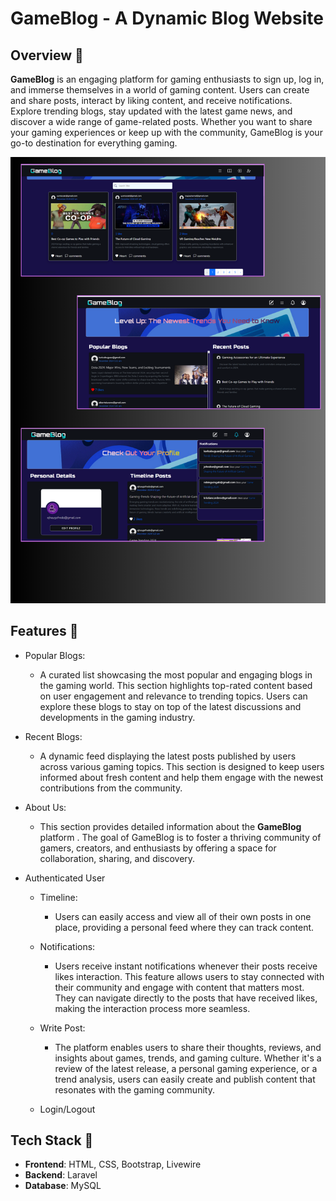 # GameBlog - A Dynamic Blog Website

## Overview 📌  
**GameBlog** is an engaging platform for gaming enthusiasts to sign up, log in, and immerse themselves in a world of gaming content. Users can create and share posts, interact by liking content, and receive notifications. Explore trending blogs, stay updated with the latest game news, and discover a wide range of game-related posts. Whether you want to share your gaming experiences or keep up with the community, GameBlog is your go-to destination for everything gaming.

![Logo](overview.png)

## Features 📌  

- Popular Blogs: 
  - A curated list showcasing the most popular and engaging blogs in the gaming world. This section highlights top-rated content based on user engagement and relevance to trending topics. Users can explore these blogs to stay on top of the latest discussions and developments in the gaming industry.

- Recent Blogs:
  - A dynamic feed displaying the latest posts published by users across various gaming topics. This section is designed to keep users informed about fresh content and help them engage with the newest contributions from the community.

- About Us: 
  - This section provides detailed information about the **GameBlog** platform . The goal of GameBlog is to foster a thriving community of gamers, creators, and enthusiasts by offering a space for collaboration, sharing, and discovery.

- Authenticated User 
  - Timeline: 
    - Users can easily access and view all of their own posts in one place, providing a personal feed where they can track content.
  
  - Notifications:
    - Users receive instant notifications whenever their posts receive likes interaction. This feature allows users to stay connected with their community and engage with content that matters most. They can navigate directly to the posts that have received likes, making the interaction process more seamless.

  - Write Post:
    - The platform enables users to share their thoughts, reviews, and insights about games, trends, and gaming culture. Whether it's a review of the latest release, a personal gaming experience, or a trend analysis, users can easily create and publish content that resonates with the gaming community.

  - Login/Logout

 ## Tech Stack 📌
- **Frontend**: HTML, CSS, Bootstrap, Livewire
- **Backend**: Laravel
- **Database**: MySQL
